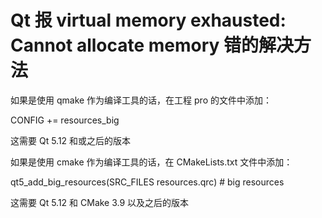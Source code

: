 # Qt 报 virtual memory exhausted: Cannot allocate memory 错的解决方法

如果是使用 qmake 作为编译工具的话，在工程 pro 的文件中添加：

CONFIG += resources_big

这需要 Qt 5.12 和或之后的版本

如果是使用 cmake 作为编译工具的话，在 CMakeLists.txt 文件中添加：

qt5_add_big_resources(SRC_FILES resources.qrc) # big resources

这需要 Qt 5.12 和 CMake 3.9 以及之后的版本